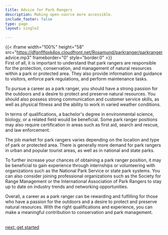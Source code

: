 ```yaml
---
title: Advice for Park Rangers
description: Making open-source more accessible.
include_footer: false
type: page
layout: single2

---
```


{{< iframe width="100%" height="58" src="https://dfgnflfqxk4ps.cloudfront.net/Rosamund/parkranger/parkranger advice.mp3" frameborder="0" style="border:0" >}}<br>
First of all, it is important to understand that park rangers are responsible for the protection, conservation, and management of natural resources within a park or protected area. They also provide information and guidance to visitors, enforce park regulations, and perform maintenance tasks.

To pursue a career as a park ranger, you should have a strong passion for the outdoors and a desire to protect and preserve natural resources. You should also possess strong communication and customer service skills, as well as physical fitness and the ability to work in varied weather conditions.

In terms of qualifications, a bachelor's degree in environmental science, biology, or a related field would be beneficial. Some park ranger positions may also require certification in areas such as first aid, search and rescue, and law enforcement.

The job market for park rangers varies depending on the location and type of park or protected area. There is generally more demand for park rangers in urban and popular tourist areas, as well as in national and state parks.

To further increase your chances of obtaining a park ranger position, it may be beneficial to gain experience through internships or volunteering with organizations such as the National Park Service or state park systems. You can also consider joining professional organizations such as the Society for Range Management or the International Association of Park Rangers to stay up to date on industry trends and networking opportunities.

Overall, a career as a park ranger can be rewarding and fulfilling for those who have a passion for the outdoors and a desire to protect and preserve natural resources. With the right qualifications and experience, you can make a meaningful contribution to conservation and park management.

<br>
<a href="https://insights.workdojos.com/parkranger/start">next: get started</a>
</p>
